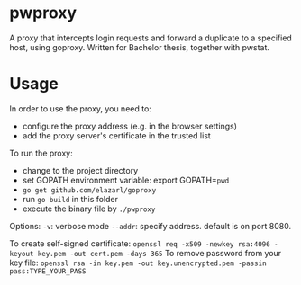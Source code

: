 # pwproxy
A proxy that intercepts login requests and forward a duplicate to a specified host, using goproxy. Written for Bachelor thesis, together with pwstat.

Usage
=====

In order to use the proxy, you need to:
- configure the proxy address (e.g. in the browser settings)
- add the proxy server's certificate in the trusted list 

To run the proxy:
- change to the project directory
- set GOPATH environment variable: export GOPATH=`pwd`
- `go get github.com/elazarl/goproxy`
- run `go build` in this folder
- execute the binary file by `./pwproxy`

Options:
`-v`: verbose mode
`--addr`: specify address. default is on port 8080.


To create self-signed certificate:
`openssl req -x509 -newkey rsa:4096 -keyout key.pem -out cert.pem -days 365`
To remove password from your key file:
`openssl rsa -in key.pem -out key.unencrypted.pem -passin pass:TYPE_YOUR_PASS`
